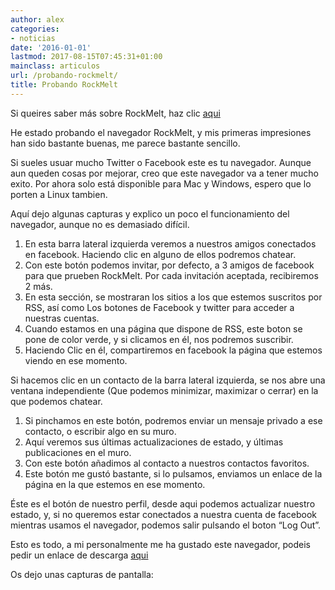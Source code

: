 ```yaml
---
author: alex
categories:
- noticias
date: '2016-01-01'
lastmod: 2017-08-15T07:45:31+01:00
mainclass: articulos
url: /probando-rockmelt/
title: Probando RockMelt
---
```


Si queires saber más sobre RockMelt, haz clic [aqui][1]

He estado probando el navegador RockMelt, y mis primeras impresiones han sido bastante buenas, me parece bastante sencillo.

Si sueles usuar mucho Twitter o Facebook este es tu navegador. Aunque aun queden cosas por mejorar, creo que este navegador va a tener mucho exito. Por ahora solo está disponible para Mac y Windows, espero que lo porten a Linux tambien.

Aquí dejo algunas capturas y explico un poco el funcionamiento del navegador, aunque no es demasiado difícil.


<figure>
    <amp-img sizes="(min-width: 800px) 800px, 100vw" on="tap:lightbox1" role="button" tabindex="0" layout="responsive" width="800" height="432" src="https://4.bp.blogspot.com/_IlK2pNFFgGM/TO5UHD6wzlI/AAAAAAAAAGY/NXFDcbJRQ5s/s800/principal.png"></amp-img>
</figure>

1. En esta barra lateral izquierda veremos a nuestros amigos conectados en facebook. Haciendo clic en alguno de ellos podremos chatear.
2. Con este botón podemos invitar, por defecto, a 3 amigos de facebook para que prueben RockMelt. Por cada invitación aceptada, recibiremos 2 más.
3. En esta sección, se mostraran los sitios a los que estemos suscritos por RSS, así como Los botones de Facebook y twitter para acceder a nuestras cuentas.
4. Cuando estamos en una página que dispone de RSS, este boton se pone de color verde, y si clicamos en él, nos podremos suscribir.
5. Haciendo Clic en él, compartiremos en facebook la página que estemos viendo en ese momento.

Si hacemos clic en un contacto de la barra lateral izquierda, se nos abre una ventana independiente (Que podemos minimizar, maximizar o cerrar) en la que podemos chatear.

<figure>
    <amp-img sizes="(min-width: 356px) 356px, 100vw" on="tap:lightbox1" role="button" tabindex="0" layout="responsive"  width="356" height="515" src="https://1.bp.blogspot.com/_IlK2pNFFgGM/TO5Pcw4ksuI/AAAAAAAAAGI/BVm4HImHcF8/s800/chat1.png"></amp-img>
</figure>

1. Si pinchamos en este botón, podremos enviar un mensaje privado a ese contacto, o escribir algo en su muro.
2. Aquí veremos sus últimas actualizaciones de estado, y últimas publicaciones en el muro.
3. Con este botón añadimos al contacto a nuestros contactos favoritos.
4. Este botón me gustó bastante, si lo pulsamos, enviamos un enlace de la página en la que estemos en ese momento.

<figure>
    <amp-img sizes="(min-width: 356px) 356px, 100vw" on="tap:lightbox1" role="button" tabindex="0" layout="responsive"  width="356" height="285" src="https://2.bp.blogspot.com/_IlK2pNFFgGM/TO5SLPsoFbI/AAAAAAAAAGM/Eh4W0XfMpAY/s800/profileclic.png"></amp-img>
</figure>

Éste es el botón de nuestro perfil, desde aqui podemos actualizar nuestro estado, y, si no queremos estar conectados a nuestra cuenta de facebook mientras usamos el navegador, podemos salir pulsando el boton &#8220;Log Out&#8221;.

Esto es todo, a mi personalmente me ha gustado este navegador, podeis pedir un enlace de descarga <a target="_blank" href="http://www.rockmelt.com/">aqui</a>

Os dejo unas capturas de pantalla:

<figure>
    <amp-img sizes="(min-width: 800px) 800px, 100vw" on="tap:lightbox1" role="button" tabindex="0" layout="responsive"  width="800" height="450" src="https://1.bp.blogspot.com/_IlK2pNFFgGM/TO5XTwlUxaI/AAAAAAAAAGc/_L7evpOeTco/s800/feed.png"></amp-img>
</figure>

<figure>
   <amp-img sizes="(min-width: 800px) 800px, 100vw" on="tap:lightbox1" role="button" tabindex="0" layout="responsive"   width="800" height="450" src="https://4.bp.blogspot.com/_IlK2pNFFgGM/TO5XWqHhpOI/AAAAAAAAAGg/302VsQxGXC8/s800/friends.png"></amp-img>
</figure>

<figure>
   <amp-img sizes="(min-width: 800px) 800px, 100vw" on="tap:lightbox1" role="button" tabindex="0" layout="responsive"   width="800" height="450" src="https://1.bp.blogspot.com/_IlK2pNFFgGM/TO5XZec8rhI/AAAAAAAAAGk/1lMmLufkYOU/s800/perfil.png" ></amp-img>
</figure>

<figure>
   <amp-img sizes="(min-width: 800px) 800px, 100vw" on="tap:lightbox1" role="button" tabindex="0" layout="responsive"   width="800" height="450" src="https://2.bp.blogspot.com/_IlK2pNFFgGM/TO5XcVcrKjI/AAAAAAAAAGo/E1fNJEq8Ws0/s800/profile.png" ></amp-img>
</figure>

<figure>
   <amp-img sizes="(min-width: 800px) 800px, 100vw" on="tap:lightbox1" role="button" tabindex="0" layout="responsive"   width="800" height="450" src="https://1.bp.blogspot.com/_IlK2pNFFgGM/TO5Xffgh1JI/AAAAAAAAAGs/YIJH3F8p-7E/s800/twitter.png" ></amp-img>
</figure>

<figure>
   <amp-img sizes="(min-width: 800px) 800px, 100vw" on="tap:lightbox1" role="button" tabindex="0" layout="responsive"   width="800" height="450" src="https://4.bp.blogspot.com/_IlK2pNFFgGM/TO5XlHWcKsI/AAAAAAAAAGw/keQi7p95OTM/s800/updatesver.png"></amp-img>
</figure>

 [1]: https://elbauldelprogramador.com/rockmelt-una-navegador-social-basado-en/
